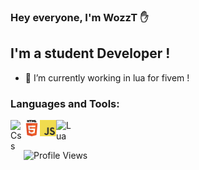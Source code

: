 ### Hey everyone, I'm WozzT ✋

## I'm a student Developer !

- 🌿 I’m currently working in lua for fivem !

### Languages and Tools:

<img align="left" alt="Css" width="21px" src="https://upload.wikimedia.org/wikipedia/commons/thumb/d/d5/CSS3_logo_and_wordmark.svg/1200px-CSS3_logo_and_wordmark.svg.png" />
<img align="left" alt="HTML5" width="26px" src="https://raw.githubusercontent.com/github/explore/80688e429a7d4ef2fca1e82350fe8e3517d3494d/topics/html/html.png" />
<img align="left" alt="JavaScript" width="26px" src="https://raw.githubusercontent.com/github/explore/80688e429a7d4ef2fca1e82350fe8e3517d3494d/topics/javascript/javascript.png" />
<img align="left" alt="Lua" width="26px" src="https://upload.wikimedia.org/wikipedia/commons/thumb/c/cf/Lua-Logo.svg/1200px-Lua-Logo.svg.png" />
<br />
<br />

![Profile Views](http://estruyf-github.azurewebsites.net/api/VisitorHit?user=Wozzt&repo=github-visitors-badge&countColorcountColor&countColor=%237B1E7A)


